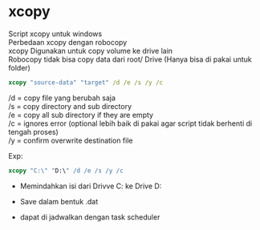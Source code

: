 # xcopy
Script xcopy untuk windows  
Perbedaan xcopy dengan robocopy   
xcopy Digunakan untuk copy volume ke drive lain   
Robocopy tidak bisa copy data dari root/ Drive (Hanya bisa di pakai untuk folder)


``` cmd 
xcopy "source-data" "target" /d /e /s /y /c
```


/d = copy file yang berubah saja  
/s = copy directory and sub directory   
/e = copy all sub directory if they are empty   
/c = ignores error (optional lebih baik di pakai agar script tidak berhenti di tengah proses)   
/y = confirm overwrite destination file


Exp:

``` cmd
xcopy "C:\" "D:\" /d /e /s /y /c
```

- Memindahkan isi dari Drivve C: ke Drive D:

- Save dalam bentuk .dat

- dapat di jadwalkan dengan task scheduler
